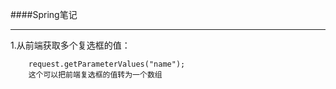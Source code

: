 ####Spring笔记

___

1.从前端获取多个复选框的值：

	    request.getParameterValues("name");
	    这个可以把前端复选框的值转为一个数组